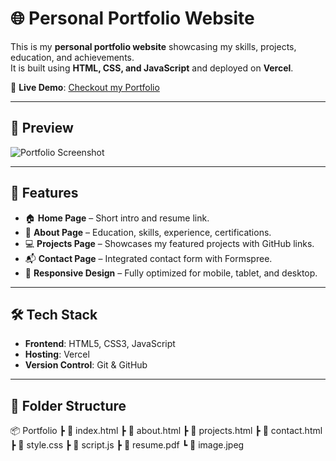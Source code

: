 # 🌐 Personal Portfolio Website

This is my **personal portfolio website** showcasing my skills, projects, education, and achievements.  
It is built using **HTML, CSS, and JavaScript** and deployed on **Vercel**.  

🔗 **Live Demo**: [Checkout my Portfolio](https://my-portfolio-one-blush-65.vercel.app/)

---

## 📸 Preview
![Portfolio Screenshot](tiger.webp) <!-- You can replace this with a screenshot of your deployed site -->

---

## 🚀 Features
- 🏠 **Home Page** – Short intro and resume link.  
- 👤 **About Page** – Education, skills, experience, certifications.  
- 💻 **Projects Page** – Showcases my featured projects with GitHub links.  
- 📬 **Contact Page** – Integrated contact form with Formspree.  
- 📱 **Responsive Design** – Fully optimized for mobile, tablet, and desktop.  

---

## 🛠️ Tech Stack
- **Frontend**: HTML5, CSS3, JavaScript  
- **Hosting**: Vercel  
- **Version Control**: Git & GitHub  

---

## 📂 Folder Structure

📦 Portfolio
┣ 📜 index.html
┣ 📜 about.html
┣ 📜 projects.html
┣ 📜 contact.html
┣ 📜 style.css
┣ 📜 script.js
┣ 📜 resume.pdf
┗ 📜 image.jpeg
